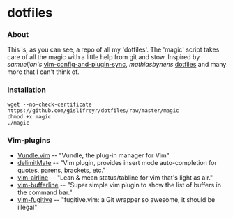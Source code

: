 **dotfiles**
===================


### About

This is, as you can see, a repo of all my 'dotfiles'. The 'magic' script takes care of all the magic with a little help from git and stow.
Inspired by *samueljon's*  [vim-config-and-plugin-sync][1], *mathiasbynens* [dotfiles][2] and many more that I can't think of.

### Installation

	wget --no-check-certificate https://github.com/gislifreyr/dotfiles/raw/master/magic
	chmod +x magic
	./magic

### Vim-plugins

* [Vundle.vim][3] -- "Vundle, the plug-in manager for Vim"
* [delimitMate][4] -- "Vim plugin, provides insert mode auto-completion for quotes, parens, brackets, etc."
* [vim-airline][5] -- "Lean & mean status/tabline for vim that's light as air."
* [vim-bufferline][6] -- "Super simple vim plugin to show the list of buffers in the command bar."
* [vim-fugitive][7] -- "fugitive.vim: a Git wrapper so awesome, it should be illegal"

[1]: https://github.com/samueljon/vim-config-and-plugin-sync
[2]: https://github.com/mathiasbynens/dotfiles
[3]: https://github.com/gmarik/Vundle.vim
[4]: https://github.com/Raimondi/delimitMate
[5]: https://github.com/bling/vim-airline
[6]: https://github.com/bling/vim-bufferline
[7]: https://github.com/tpope/vim-fugitive
